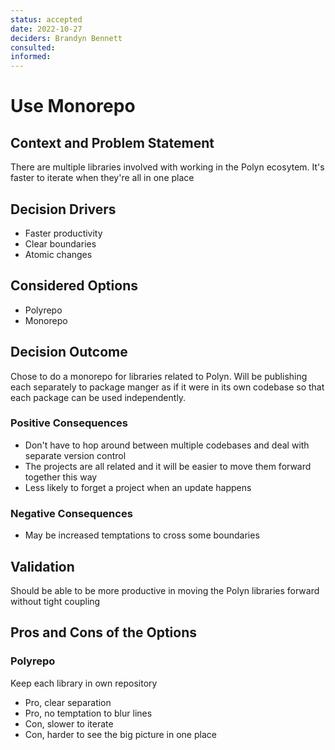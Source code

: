 ```yaml
---
status: accepted
date: 2022-10-27
deciders: Brandyn Bennett
consulted:
informed:
---
```

# Use Monorepo

## Context and Problem Statement

There are multiple libraries involved with working in the Polyn ecosytem. It's faster to iterate when they're all in one place

## Decision Drivers

* Faster productivity
* Clear boundaries
* Atomic changes

## Considered Options

* Polyrepo
* Monorepo

## Decision Outcome

Chose to do a monorepo for libraries related to Polyn. Will be publishing each separately to package manger as if it were in its own codebase so that each package can be used independently.

### Positive Consequences

* Don't have to hop around between multiple codebases and deal with separate version control
* The projects are all related and it will be easier to move them forward together this way
* Less likely to forget a project when an update happens

### Negative Consequences

* May be increased temptations to cross some boundaries

## Validation

Should be able to be more productive in moving the Polyn libraries forward without tight coupling

## Pros and Cons of the Options

### Polyrepo

Keep each library in own repository

* Pro, clear separation
* Pro, no temptation to blur lines
* Con, slower to iterate
* Con, harder to see the big picture in one place
